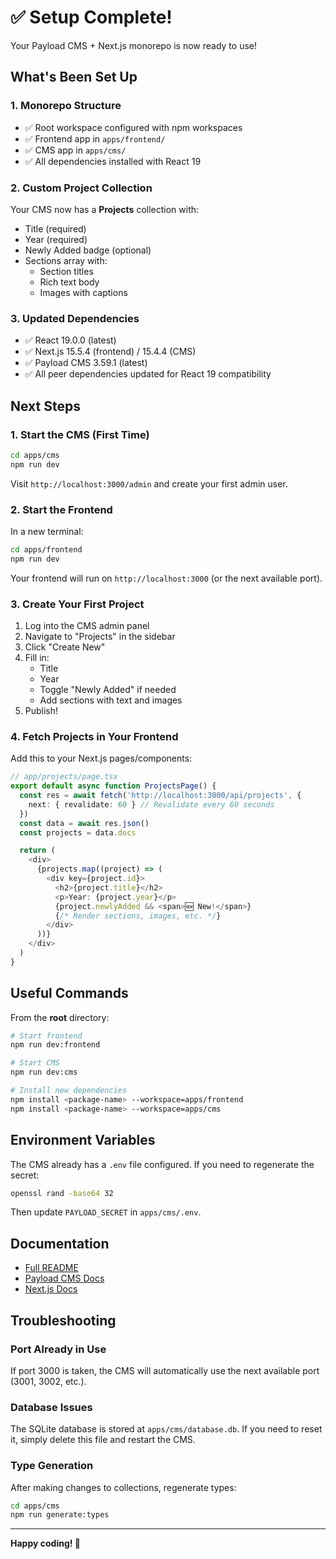 # ✅ Setup Complete!

Your Payload CMS + Next.js monorepo is now ready to use!

## What's Been Set Up

### 1. **Monorepo Structure**
- ✅ Root workspace configured with npm workspaces
- ✅ Frontend app in `apps/frontend/`
- ✅ CMS app in `apps/cms/`
- ✅ All dependencies installed with React 19

### 2. **Custom Project Collection**
Your CMS now has a **Projects** collection with:
- Title (required)
- Year (required)
- Newly Added badge (optional)
- Sections array with:
  - Section titles
  - Rich text body
  - Images with captions

### 3. **Updated Dependencies**
- ✅ React 19.0.0 (latest)
- ✅ Next.js 15.5.4 (frontend) / 15.4.4 (CMS)
- ✅ Payload CMS 3.59.1 (latest)
- ✅ All peer dependencies updated for React 19 compatibility

## Next Steps

### 1. Start the CMS (First Time)

```bash
cd apps/cms
npm run dev
```

Visit `http://localhost:3000/admin` and create your first admin user.

### 2. Start the Frontend

In a new terminal:

```bash
cd apps/frontend
npm run dev
```

Your frontend will run on `http://localhost:3000` (or the next available port).

### 3. Create Your First Project

1. Log into the CMS admin panel
2. Navigate to "Projects" in the sidebar
3. Click "Create New"
4. Fill in:
   - Title
   - Year
   - Toggle "Newly Added" if needed
   - Add sections with text and images
5. Publish!

### 4. Fetch Projects in Your Frontend

Add this to your Next.js pages/components:

```typescript
// app/projects/page.tsx
export default async function ProjectsPage() {
  const res = await fetch('http://localhost:3000/api/projects', {
    next: { revalidate: 60 } // Revalidate every 60 seconds
  })
  const data = await res.json()
  const projects = data.docs

  return (
    <div>
      {projects.map((project) => (
        <div key={project.id}>
          <h2>{project.title}</h2>
          <p>Year: {project.year}</p>
          {project.newlyAdded && <span>🆕 New!</span>}
          {/* Render sections, images, etc. */}
        </div>
      ))}
    </div>
  )
}
```

## Useful Commands

From the **root** directory:

```bash
# Start frontend
npm run dev:frontend

# Start CMS
npm run dev:cms

# Install new dependencies
npm install <package-name> --workspace=apps/frontend
npm install <package-name> --workspace=apps/cms
```

## Environment Variables

The CMS already has a `.env` file configured. If you need to regenerate the secret:

```bash
openssl rand -base64 32
```

Then update `PAYLOAD_SECRET` in `apps/cms/.env`.

## Documentation

- [Full README](./README.md)
- [Payload CMS Docs](https://payloadcms.com/docs)
- [Next.js Docs](https://nextjs.org/docs)

## Troubleshooting

### Port Already in Use
If port 3000 is taken, the CMS will automatically use the next available port (3001, 3002, etc.).

### Database Issues
The SQLite database is stored at `apps/cms/database.db`. If you need to reset it, simply delete this file and restart the CMS.

### Type Generation
After making changes to collections, regenerate types:
```bash
cd apps/cms
npm run generate:types
```

---

**Happy coding! 🚀**

